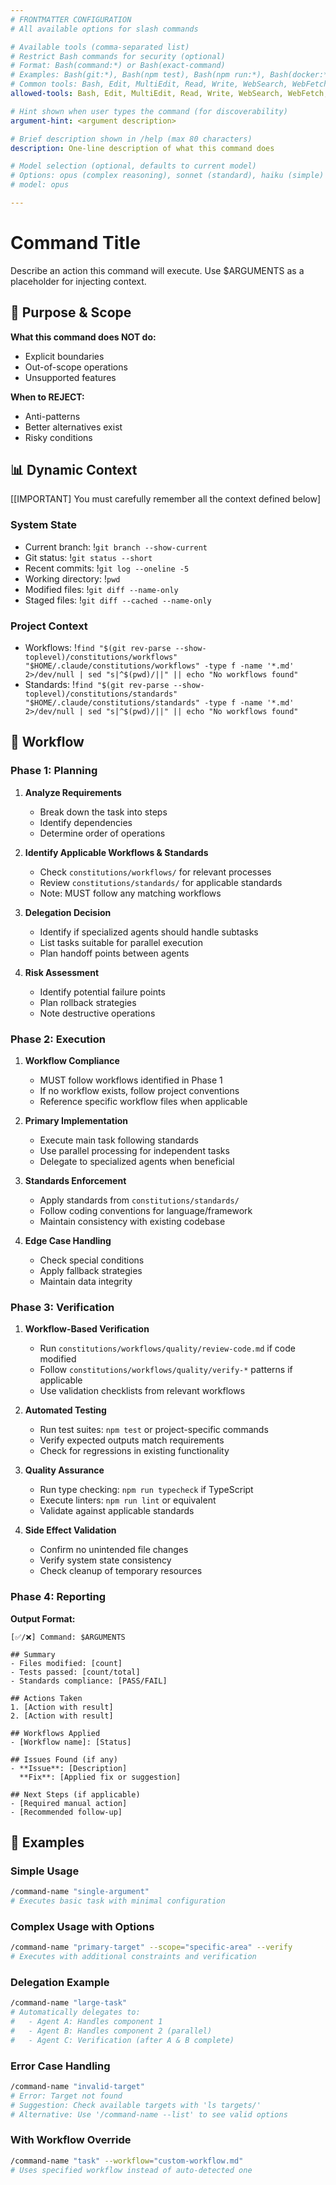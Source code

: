 ```yaml
---
# FRONTMATTER CONFIGURATION
# All available options for slash commands

# Available tools (comma-separated list)
# Restrict Bash commands for security (optional)
# Format: Bash(command:*) or Bash(exact-command)
# Examples: Bash(git:*), Bash(npm test), Bash(npm run:*), Bash(docker:*)
# Common tools: Bash, Edit, MultiEdit, Read, Write, WebSearch, WebFetch, Grep, Glob, Task
allowed-tools: Bash, Edit, MultiEdit, Read, Write, WebSearch, WebFetch, Grep, Glob, Task

# Hint shown when user types the command (for discoverability)
argument-hint: <argument description>

# Brief description shown in /help (max 80 characters)
description: One-line description of what this command does

# Model selection (optional, defaults to current model)
# Options: opus (complex reasoning), sonnet (standard), haiku (simple)
# model: opus

---
```


# Command Title

Describe an action this command will execute. Use $ARGUMENTS as a placeholder for injecting context.

## 🎯 Purpose & Scope

<!-- INSTRUCTION: Based on the command, adjust the content -->

**What this command does NOT do:**

- Explicit boundaries
- Out-of-scope operations
- Unsupported features

**When to REJECT:**

- Anti-patterns
- Better alternatives exist
- Risky conditions

## 📊 Dynamic Context

<!-- INSTRUCTION: Pick relevant context for purpose of achieving what the command intended to do, can be none -->

[[IMPORTANT] You must carefully remember all the context defined below]

### System State

- Current branch: !`git branch --show-current`
- Git status: !`git status --short`
- Recent commits: !`git log --oneline -5`
- Working directory: !`pwd`
- Modified files: !`git diff --name-only`
- Staged files: !`git diff --cached --name-only`

### Project Context

- Workflows: !`find "$(git rev-parse --show-toplevel)/constitutions/workflows" "$HOME/.claude/constitutions/workflows" -type f -name '*.md' 2>/dev/null | sed "s|^$(pwd)/||" || echo "No workflows found"`
- Standards: !`find "$(git rev-parse --show-toplevel)/constitutions/standards" "$HOME/.claude/constitutions/standards" -type f -name '*.md' 2>/dev/null | sed "s|^$(pwd)/||" || echo "No workflows found"`

## 🔄 Workflow

<!-- INSTRUCTION: Add or remove the following basic workflow based on the command, think carefully what's the best workflow for the command -->

### Phase 1: Planning

1. **Analyze Requirements**
   - Break down the task into steps
   - Identify dependencies
   - Determine order of operations

2. **Identify Applicable Workflows & Standards**
   - Check `constitutions/workflows/` for relevant processes
   - Review `constitutions/standards/` for applicable standards
   - Note: MUST follow any matching workflows

3. **Delegation Decision**
   - Identify if specialized agents should handle subtasks
   - List tasks suitable for parallel execution
   - Plan handoff points between agents

4. **Risk Assessment**
   - Identify potential failure points
   - Plan rollback strategies
   - Note destructive operations

### Phase 2: Execution

1. **Workflow Compliance**
   - MUST follow workflows identified in Phase 1
   - If no workflow exists, follow project conventions
   - Reference specific workflow files when applicable

2. **Primary Implementation**
   - Execute main task following standards
   - Use parallel processing for independent tasks
   - Delegate to specialized agents when beneficial

3. **Standards Enforcement**
   - Apply standards from `constitutions/standards/`
   - Follow coding conventions for language/framework
   - Maintain consistency with existing codebase

4. **Edge Case Handling**
   - Check special conditions
   - Apply fallback strategies
   - Maintain data integrity

### Phase 3: Verification

1. **Workflow-Based Verification**
   - Run `constitutions/workflows/quality/review-code.md` if code modified
   - Follow `constitutions/workflows/quality/verify-*` patterns if applicable
   - Use validation checklists from relevant workflows

2. **Automated Testing**
   - Run test suites: `npm test` or project-specific commands
   - Verify expected outputs match requirements
   - Check for regressions in existing functionality

3. **Quality Assurance**
   - Run type checking: `npm run typecheck` if TypeScript
   - Execute linters: `npm run lint` or equivalent
   - Validate against applicable standards

4. **Side Effect Validation**
   - Confirm no unintended file changes
   - Verify system state consistency
   - Check cleanup of temporary resources

### Phase 4: Reporting

**Output Format:**

```
[✅/❌] Command: $ARGUMENTS

## Summary
- Files modified: [count]
- Tests passed: [count/total]
- Standards compliance: [PASS/FAIL]

## Actions Taken
1. [Action with result]
2. [Action with result]

## Workflows Applied
- [Workflow name]: [Status]

## Issues Found (if any)
- **Issue**: [Description]
  **Fix**: [Applied fix or suggestion]

## Next Steps (if applicable)
- [Required manual action]
- [Recommended follow-up]
```

## 📝 Examples

### Simple Usage

```bash
/command-name "single-argument"
# Executes basic task with minimal configuration
```

### Complex Usage with Options

```bash
/command-name "primary-target" --scope="specific-area" --verify
# Executes with additional constraints and verification
```

### Delegation Example

```bash
/command-name "large-task"
# Automatically delegates to:
#   - Agent A: Handles component 1
#   - Agent B: Handles component 2 (parallel)
#   - Agent C: Verification (after A & B complete)
```

### Error Case Handling

```bash
/command-name "invalid-target"
# Error: Target not found
# Suggestion: Check available targets with 'ls targets/'
# Alternative: Use '/command-name --list' to see valid options
```

### With Workflow Override

```bash
/command-name "task" --workflow="custom-workflow.md"
# Uses specified workflow instead of auto-detected one
```
